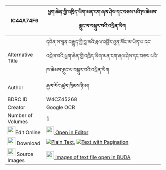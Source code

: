 |IC44A74F6|ཕྱག་ཆེན་གྱི་འཁྲིད་ཡིག་མན་ངག་ཞལ་ཤེས་དང་བཅས་པའི་ཁ་ཆེམས་རླུང་ལ་བསྐུར་བའི་འཕྲིན་ཡིག 
| --- | --- 
|Alternative Title |དབེན་ས་སྙན་བརྒྱུད་ཀྱི་བླ་མའི་རྣལ་འབྱོར་ཐུན་མོང་མ་ཡིན་པ་དང་འབྲེལ་བའི་ཕྱག་ཆེན་གྱི་འཁྲིད་ཡིག་མན་ངག་ཞལ་ཤེས་དང་བཅས་པའི་ཁ་ཆེམས་རླུང་ལ་བསྐུར་བའི་འཕྲིན་ཡིག
|Author| རྒྱལ་རོང་ཚུལ་ཁྲིམས་ཉི་མ།
|BDRC ID | W4CZ45268
|Creator | Google OCR
|Number of Volumes| 1
|<img width="25" src="https://img.icons8.com/color/25/000000/edit-property.png">Edit Online| [<img width="25" src="https://avatars.githubusercontent.com/u/45091458?s=200&v=4"> Open in Editor](http://editor.openpecha.org/IC44A74F6)
|<img width="25" src="https://img.icons8.com/fluent/48/000000/download-2.png"/>  Download | [![](https://img.icons8.com/color/20/000000/txt.png)Plain Text](https://github.com/Openpecha/IC44A74F6/releases/download/v1/chak_chen_gyi_tri_yik_mengak_s_plain_IC44A74F6.zip), [![](https://img.icons8.com/color/20/000000/txt.png)Text with Pagination](https://github.com/Openpecha/IC44A74F6/releases/download/v1/chak_chen_gyi_tri_yik_mengak_s_pages_IC44A74F6.zip)
|<img width="25" src="https://img.icons8.com/plasticine/100/000000/pictures-folder.png"/>  Source Images | [<img width="25" src="https://library.bdrc.io/icons/BUDA-small.svg"> Images of text file open in BUDA](https://library.bdrc.io/show/bdr:W4CZ45268)